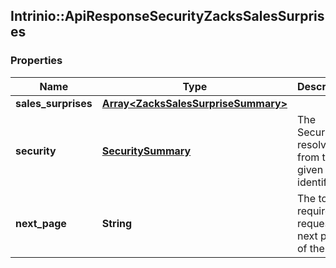 ## Intrinio::ApiResponseSecurityZacksSalesSurprises

### Properties
Name | Type | Description | Notes
------------ | ------------- | ------------- | -------------
**sales_surprises** | [**Array&lt;ZacksSalesSurpriseSummary&gt;**](ZacksSalesSurpriseSummary.md) |  | [optional] 
**security** | [**SecuritySummary**](SecuritySummary.md) | The Security resolved from the given identifier | [optional] 
**next_page** | **String** | The token required to request the next page of the data | [optional] 


